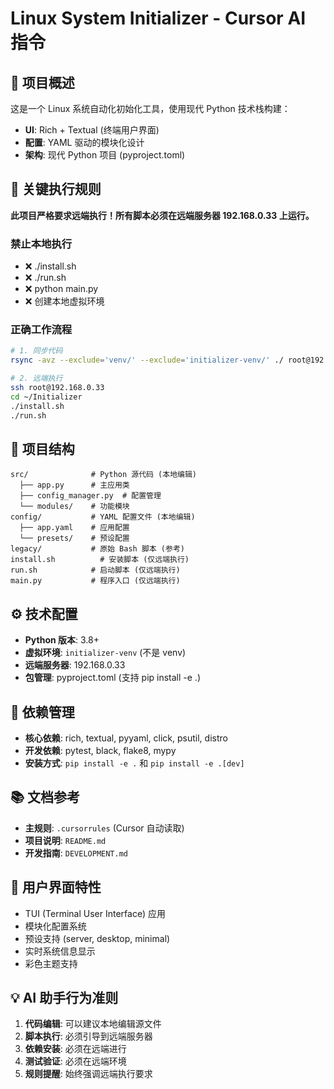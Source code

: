 # Linux System Initializer - Cursor AI 指令

## 🎯 项目概述
这是一个 Linux 系统自动化初始化工具，使用现代 Python 技术栈构建：
- **UI**: Rich + Textual (终端用户界面)
- **配置**: YAML 驱动的模块化设计
- **架构**: 现代 Python 项目 (pyproject.toml)

## 🚨 关键执行规则
**此项目严格要求远端执行！所有脚本必须在远端服务器 192.168.0.33 上运行。**

### 禁止本地执行
- ❌ ./install.sh
- ❌ ./run.sh  
- ❌ python main.py
- ❌ 创建本地虚拟环境

### 正确工作流程
```bash
# 1. 同步代码
rsync -avz --exclude='venv/' --exclude='initializer-venv/' ./ root@192.168.0.33:~/Initializer/

# 2. 远端执行
ssh root@192.168.0.33
cd ~/Initializer
./install.sh
./run.sh
```

## 📁 项目结构
```
src/              # Python 源代码 (本地编辑)
  ├── app.py      # 主应用类
  ├── config_manager.py  # 配置管理
  └── modules/    # 功能模块
config/           # YAML 配置文件 (本地编辑)
  ├── app.yaml    # 应用配置
  └── presets/    # 预设配置
legacy/           # 原始 Bash 脚本 (参考)
install.sh          # 安装脚本 (仅远端执行)
run.sh            # 启动脚本 (仅远端执行)
main.py           # 程序入口 (仅远端执行)
```

## ⚙️ 技术配置
- **Python 版本**: 3.8+
- **虚拟环境**: `initializer-venv` (不是 venv)
- **远端服务器**: 192.168.0.33
- **包管理**: pyproject.toml (支持 pip install -e .)

## 🔧 依赖管理
- **核心依赖**: rich, textual, pyyaml, click, psutil, distro
- **开发依赖**: pytest, black, flake8, mypy
- **安装方式**: `pip install -e .` 和 `pip install -e .[dev]`

## 📚 文档参考
- **主规则**: `.cursorrules` (Cursor 自动读取)
- **项目说明**: `README.md`
- **开发指南**: `DEVELOPMENT.md`

## 🎨 用户界面特性
- TUI (Terminal User Interface) 应用
- 模块化配置系统
- 预设支持 (server, desktop, minimal)
- 实时系统信息显示
- 彩色主题支持

## 💡 AI 助手行为准则
1. **代码编辑**: 可以建议本地编辑源文件
2. **脚本执行**: 必须引导到远端服务器
3. **依赖安装**: 必须在远端进行
4. **测试验证**: 必须在远端环境
5. **规则提醒**: 始终强调远端执行要求
